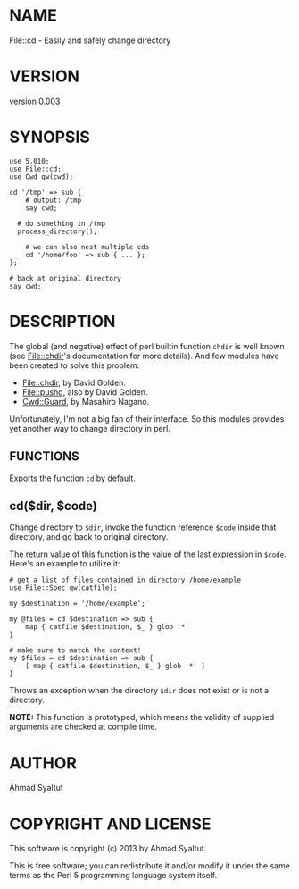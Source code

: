 # NAME

File::cd - Easily and safely change directory

# VERSION

version 0.003

# SYNOPSIS

    use 5.010;
    use File::cd;
    use Cwd qw(cwd);

    cd '/tmp' => sub {
        # output: /tmp
        say cwd;

      # do something in /tmp
      process_directory();

        # we can also nest multiple cds
        cd '/home/foo' => sub { ... };
    };

    # back at original directory
    say cwd;

# DESCRIPTION

The global (and negative) effect of perl builtin function `chdir` is well
known (see [File::chdir](http://search.cpan.org/perldoc?File::chdir)'s documentation for more details). And few modules
have been created to solve this problem:

- [File::chdir](http://search.cpan.org/perldoc?File::chdir), by David Golden.
- [File::pushd](http://search.cpan.org/perldoc?File::pushd), also by David Golden.
- [Cwd::Guard](http://search.cpan.org/perldoc?Cwd::Guard), by Masahiro Nagano.

Unfortunately, I'm not a big fan of their interface. So this modules provides
yet another way to change directory in perl.

## FUNCTIONS

Exports the function `cd` by default.

## cd($dir, $code)

Change directory to `$dir`, invoke the function reference `$code` inside
that directory, and go back to original directory.

The return value of this function is the value of the last expression in
`$code`. Here's an example to utilize it:

    # get a list of files contained in directory /home/example
    use File::Spec qw(catfile);

    my $destination = '/home/example';

    my @files = cd $destination => sub {
        map { catfile $destination, $_ } glob '*'
    }

    # make sure to match the context!
    my $files = cd $destination => sub {
        [ map { catfile $destination, $_ } glob '*' ]
    }

Throws an exception when the directory `$dir` does not exist or is not a
directory.

__NOTE:__ This function is prototyped, which means the validity of supplied
arguments are checked at compile time.

# AUTHOR

Ahmad Syaltut <syaltut at cpan.org>

# COPYRIGHT AND LICENSE

This software is copyright (c) 2013 by Ahmad Syaltut.

This is free software; you can redistribute it and/or modify it under
the same terms as the Perl 5 programming language system itself.

